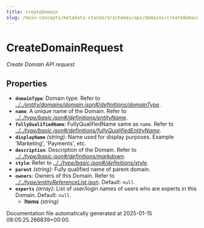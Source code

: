 ```yaml
---
title: createDomain
slug: /main-concepts/metadata-standard/schemas/api/domains/createdomain
---
```


# CreateDomainRequest

*Create Domain API request*

## Properties

- **`domainType`**: Domain type. Refer to *[../../entity/domains/domain.json#/definitions/domainType](#/../entity/domains/domain.json#/definitions/domainType)*.
- **`name`**: A unique name of the Domain. Refer to *[../../type/basic.json#/definitions/entityName](#/../type/basic.json#/definitions/entityName)*.
- **`fullyQualifiedName`**: FullyQualifiedName same as `name`. Refer to *[../../type/basic.json#/definitions/fullyQualifiedEntityName](#/../type/basic.json#/definitions/fullyQualifiedEntityName)*.
- **`displayName`** *(string)*: Name used for display purposes. Example 'Marketing', 'Payments', etc.
- **`description`**: Description of the Domain. Refer to *[../../type/basic.json#/definitions/markdown](#/../type/basic.json#/definitions/markdown)*.
- **`style`**: Refer to *[../../type/basic.json#/definitions/style](#/../type/basic.json#/definitions/style)*.
- **`parent`** *(string)*: Fully qualified name of parent domain.
- **`owners`**: Owners of this Domain. Refer to *[../../type/entityReferenceList.json](#/../type/entityReferenceList.json)*. Default: `null`.
- **`experts`** *(array)*: List of user/login names of users who are experts in this Domain. Default: `null`.
  - **Items** *(string)*


Documentation file automatically generated at 2025-01-15 09:05:25.266839+00:00.
